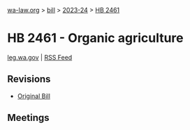 [wa-law.org](/) > [bill](/bill/) > [2023-24](/bill/2023-24/) > [HB 2461](/bill/2023-24/hb/2461/)

# HB 2461 - Organic agriculture
[leg.wa.gov](https://app.leg.wa.gov/billsummary?BillNumber=2461&Year=2023&Initiative=false) | [RSS Feed](./rss.xml)

## Revisions
* [Original Bill](1/)

## Meetings